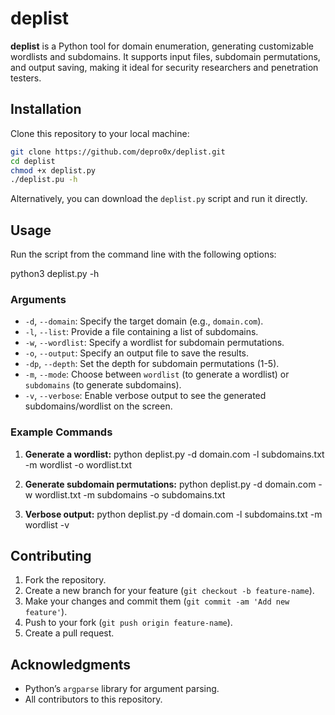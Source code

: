 # deplist

**deplist** is a Python tool for domain enumeration, generating customizable wordlists and subdomains. It supports input files, subdomain permutations, and output saving, making it ideal for security researchers and penetration testers.

## Installation

Clone this repository to your local machine:
```bash
git clone https://github.com/depro0x/deplist.git
cd deplist
chmod +x deplist.py
./deplist.pu -h
```
Alternatively, you can download the `deplist.py` script and run it directly.

## Usage

Run the script from the command line with the following options:

python3 deplist.py -h

### Arguments

- `-d`, `--domain`: Specify the target domain (e.g., `domain.com`).
- `-l`, `--list`: Provide a file containing a list of subdomains.
- `-w`, `--wordlist`: Specify a wordlist for subdomain permutations.
- `-o`, `--output`: Specify an output file to save the results.
- `-dp`, `--depth`: Set the depth for subdomain permutations (1-5).
- `-m`, `--mode`: Choose between `wordlist` (to generate a wordlist) or `subdomains` (to generate subdomains).
- `-v`, `--verbose`: Enable verbose output to see the generated subdomains/wordlist on the screen.

### Example Commands

1. **Generate a wordlist:**
python deplist.py -d domain.com -l subdomains.txt -m wordlist -o wordlist.txt

2. **Generate subdomain permutations:**
python deplist.py -d domain.com -w wordlist.txt -m subdomains -o subdomains.txt

3. **Verbose output:**
python deplist.py -d domain.com -l subdomains.txt -m wordlist -v

## Contributing

1. Fork the repository.
2. Create a new branch for your feature (`git checkout -b feature-name`).
3. Make your changes and commit them (`git commit -am 'Add new feature'`).
4. Push to your fork (`git push origin feature-name`).
5. Create a pull request.

## Acknowledgments

- Python’s `argparse` library for argument parsing.
- All contributors to this repository.
